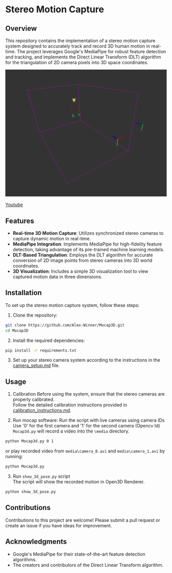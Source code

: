 # Stereo Motion Capture

## Overview
This repository contains the implementation of a stereo motion capture system designed to accurately track and record 3D human motion in real-time. The project leverages Google's MediaPipe for robust feature detection and tracking, and implements the Direct Linear Transform (DLT) algorithm for the triangulation of 2D camera pixels into 3D space coordinates.

![](images/vis_camera.png)

[Youtube](https://youtu.be/LWCxKxISCeY)

## Features
- **Real-time 3D Motion Capture**: Utilizes synchronized stereo cameras to capture dynamic motion in real-time.
- **MediaPipe Integration**: Implements MediaPipe for high-fidelity feature detection, taking advantage of its pre-trained machine learning models.
- **DLT-Based Triangulation**: Employs the DLT algorithm for accurate conversion of 2D image points from stereo cameras into 3D world coordinates.
- **3D Visualization**: Includes a simple 3D visualization tool to view captured motion data in three dimensions.

## Installation
To set up the stereo motion capture system, follow these steps:

1. Clone the repository:
```bash
git clone https://github.com/Alex-Winner/Mocap3D.git
cd Mocap3D
```

2. Install the required dependencies:
```bash
pip install -r requirements.txt
```

3. Set up your stereo camera system according to the instructions in the [camera_setup.md](/docs/camera_setup.md) file.

## Usage

1. Calibration
Before using the system, ensure that the stereo cameras are properly calibrated. <br>
Follow the detailed calibration instructions provided in [calibration_instructions.md](/docs/calibration_instructions.md).

2. Run mocap software:
Run the script with live cameras using camera IDs
Use '0' for the first camera and '1' for the second camera (Opencv Id)
`Mocap3d.py` will record a video into the `\media` directory.

```bash
python Mocap3d.py 0 1
```
or play recorded video from `media\camera_0.avi` and `media\camera_1.avi` by running:

```bash
python Mocap3d.py
```

3. Run `show_3d_pose.py` script <br>
The script will show the recorded motion in Open3D Renderer.
```bash
python show_3d_pose.py
``` 

## Contributions
Contributions to this project are welcome! Please submit a pull request or create an issue if you have ideas for improvement.

## Acknowledgments
- Google's MediaPipe for their state-of-the-art feature detection algorithms.
- The creators and contributors of the Direct Linear Transform algorithm.